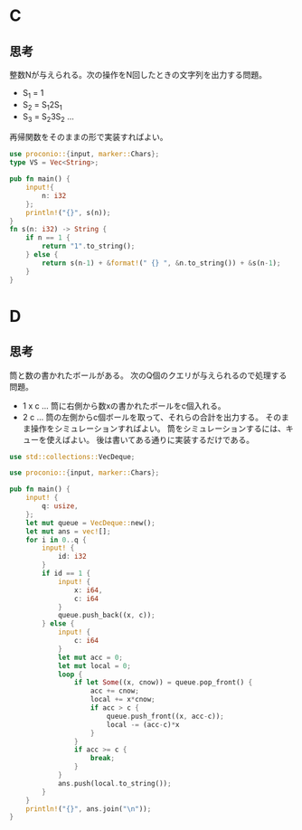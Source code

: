 # C
## 思考
整数Nが与えられる。次の操作をN回したときの文字列を出力する問題。
- S<sub>1</sub> = 1
- S<sub>2</sub> = S<sub>1</sub>2S<sub>1</sub>
- S<sub>3</sub> = S<sub>2</sub>3S<sub>2</sub>
...

再帰関数をそのままの形で実装すればよい。
```rust
use proconio::{input, marker::Chars};
type VS = Vec<String>;

pub fn main() {
    input!{
        n: i32
    };
    println!("{}", s(n));
}
fn s(n: i32) -> String {
    if n == 1 {
        return "1".to_string();
    } else {
        return s(n-1) + &format!(" {} ", &n.to_string()) + &s(n-1);
    }
}
```
# D
## 思考
筒と数の書かれたボールがある。
次のQ個のクエリが与えられるので処理する問題。
- 1 x c ... 筒に右側から数xの書かれたボールをc個入れる。
- 2 c ... 筒の左側からc個ボールを取って、それらの合計を出力する。
そのまま操作をシミュレーションすればよい。
筒をシミュレーションするには、キューを使えばよい。
後は書いてある通りに実装するだけである。
```rust
use std::collections::VecDeque;

use proconio::{input, marker::Chars};

pub fn main() {
    input! {
        q: usize,
    };
    let mut queue = VecDeque::new();
    let mut ans = vec![];
    for i in 0..q {
        input! {
            id: i32
        }
        if id == 1 {
            input! {
                x: i64,
                c: i64
            }
            queue.push_back((x, c));
        } else {
            input! {
                c: i64
            }
            let mut acc = 0;
            let mut local = 0;
            loop {
                if let Some((x, cnow)) = queue.pop_front() {
                    acc += cnow;
                    local += x*cnow;
                    if acc > c {
                        queue.push_front((x, acc-c));
                        local -= (acc-c)*x
                    }
                }
                if acc >= c {
                    break;
                }
            }
            ans.push(local.to_string());
        }
    }
    println!("{}", ans.join("\n"));
}
```
